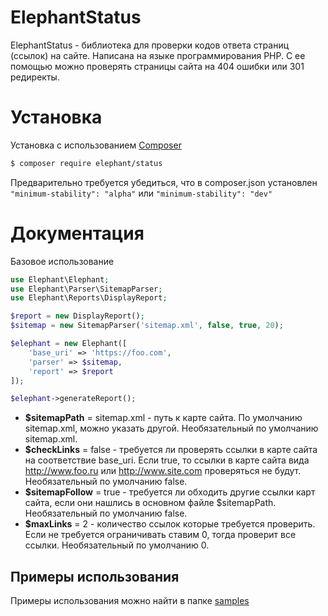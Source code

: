 # ElephantStatus

ElephantStatus - библиотека для проверки кодов ответа страниц (ссылок) на сайте. Написана на языке программирования PHP. С ее помощью можно проверять страницы сайта на 404 ошибки или 301 редиректы.

# Установка

Установка с использованием [Composer](https://getcomposer.org/)

```bash
$ composer require elephant/status
```

Предварительно требуется убедиться, что в composer.json установлен `"minimum-stability": "alpha"` или `"minimum-stability": "dev"`

# Документация

Базовое использование

```php
use Elephant\Elephant;
use Elephant\Parser\SitemapParser;
use Elephant\Reports\DisplayReport;

$report = new DisplayReport();
$sitemap = new SitemapParser('sitemap.xml', false, true, 20);

$elephant = new Elephant([
    'base_uri' => 'https://foo.com',
    'parser' => $sitemap,
    'report' => $report
]);

$elephant->generateReport();
```

* **$sitemapPath** = sitemap.xml - путь к карте сайта. По умолчанию sitemap.xml, можно указать другой. Необязательный по умолчанию sitemap.xml.
* **$checkLinks** = false - требуется ли проверять ссылки в карте сайта на соответствие base_uri. Если true, то ссылки в карте сайта вида http://www.foo.ru или http://www.site.com проверяться не будут. Необязательный по умолчанию false.
* **$sitemapFollow** = true - требуется ли обходить другие ссылки карт сайта, если они нашлись в основном файле $sitemapPath. Необязательный по умолчанию false.
* **$maxLinks** = 2 - количество ссылок которые требуется проверить. Если не требуется ограничивать ставим 0, тогда проверит все ссылки. Необязательный по умолчанию 0.

## Примеры использования

Примеры использования можно найти в папке [samples](samples)
